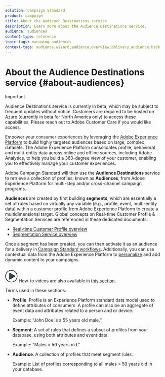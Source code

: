 ```yaml
---
solution: Campaign Standard
product: campaign
title: About the Audience Destinations service
description: Learn more about the Audience Destinations service.
audience: audiences
content-type: reference
topic-tags: managing-audiences
context-tags: audience,wizard;audience,overview;delivery,audience,back
---
```


# About the Audience Destinations service {#about-audiences}

>[!IMPORTANT]
>
>Audience Destinations service is currently in beta, which may be subject to frequent updates without notice. Customers are required to be hosted on Azure (currently in beta for North America only) to access these capabilities. Please reach out to Adobe Customer Care if you would like access.

Empower your consumer experiences by leveraging the [Adobe Experience Platform](https://docs.adobe.com/content/help/en/experience-platform/landing/home.html) to build highly targeted audiences based on large, complex datasets. The Adobe Experience Platform consolidates profile, behavioral and multi-entity data across online and offline sources, including Adobe Analytics, to help you build a 360-degree view of your customer, enabling you to effectively manage your customer experiences.

Adobe Campaign Standard will then use the **Audience Destinations** service to retrieve a collection of profiles, known as **Audiences**, from Adobe Experience Platform for multi-step and/or cross-channel campaign programs.

**Audiences** are created by first building **segments**, which are essentially a set of rules based on virtually any variable (e.g., profile, event, multi-entity data) within a customer profile from Adobe Experience Platform to create a multidimensional target. Global concepts on Real-time Customer Profile & Segmentation Services are referenced in these dedicated documents:

* [Real-time Customer Profile overview](https://docs.adobe.com/content/help/en/experience-platform/profile/home.html)
* [Segmentation Service overview](https://docs.adobe.com/content/help/en/experience-platform/segmentation/home.html)

Once a segment has been created, you can then activate it as an audience for a delivery in [Campaign Standard workflows](../../integrating/using/aep-targeting-audiences.md). Additionally, you can use contextual data from the Adobe Experience Platform to [personalize](../../integrating/using/aep-personalizing-campaigns.md) and add dynamic content to your campaigns.

![](assets/do-not-localize/how-to-video.png) How-to videos are also available in [this section](https://docs.adobe.com/content/help/en/campaign-learn/campaign-standard-tutorials/profiles-and-audiences/audience-destinations/audience-destinations-overview.html).

Terms used in these sections:

* **Profile**: Profile is an Experience Platform standard data model used to define attributes of consumers. A profile can also be an aggregate of event data and attributes related to a person and or device.

    Example: "John Doe is a 55 years old male.”

* **Segment**: A set of rules that defines a subset of profiles from your database, using both attributes and event data.

    Example: “Males > 50 years old.”

* **Audience**: A collection of profiles that meet segment rules.

    Example: List of profiles corresponding to all males > 50 years old in your database.
